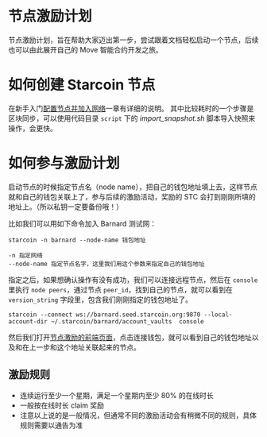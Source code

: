 # 节点激励计划

节点激励计划，旨在帮助大家迈出第一步，尝试跟着文档轻松启动一个节点，后续也可以由此展开自己的 Move 智能合约开发之旅。

# 如何创建 Starcoin 节点

在新手入门[配置节点并加入网络](https://starcoinorg.github.io/starcoin-cookbook/zh/docs/getting-started/setup/)一章有详细的说明。
其中比较耗时的一个步骤是区块同步，可以使用代码目录 `script` 下的 *import_snapshot.sh* 脚本导入快照来操作，会更快。

# 如何参与激励计划

启动节点的时候指定节点名（node name），把自己的钱包地址填上去，这样节点就和自己的钱包关联上了，参与后续的激励活动，奖励的 STC 会打到刚刚所填的地址上。（所以私钥一定要备份哦！）

比如我们可以用如下命令加入 Barnard 测试网：

```
starcoin -n barnard --node-name 钱包地址

-n 指定网络
--node-name 指定节点名字，这里我们用这个参数来指定自己的钱包地址
```

指定之后，如果想确认操作有没有成功，我们可以连接远程节点，然后在 `console` 里执行 `node peers`，通过节点 `peer_id`，找到自己的节点，就可以看到在 `version_string` 字段里，包含我们刚刚指定的钱包地址了。

```
starcoin --connect ws://barnard.seed.starcoin.org:9870 --local-account-dir ~/.starcoin/barnard/account_vaults  console
```

然后我们打开[节点激励的前端页面](http://ac39c62b4d6d745be9d279c39b108caf-1186135409.ap-northeast-1.elb.amazonaws.com:3000/)，点击连接钱包，就可以看到自己的钱包地址以及和在上一步和这个地址关联起来的节点。

## 激励规则

- 连续运行至少一个星期，满足一个星期内至少 80% 的在线时长
- 一般按在线时长 claim 奖励
- 注意以上说的是一般情况，但通常不同的激励活动会有稍微不同的规则，具体规则需要以通告为准
